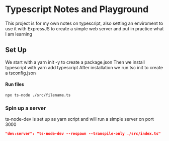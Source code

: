 # Typescript Notes and Playground
This project is for my own notes on typescript, also setting an enviroment to use it with ExpressJS to create a simple web server and put in practice what I am learning

## Set Up
We start with a yarn init -y to create a package.json
Then we install typescript with yarn add typescript
After installation we run tsc init to create a tsconfig.json

#### Run files 
```bash
npx ts-node ./src/filename.ts
```

### Spin up a server
ts-node-dev is set up as yarn script and will run a simple server on port 3000
```json
"dev:server": "ts-node-dev --respawn --transpile-only ./src/index.ts"
```
